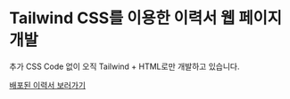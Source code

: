 # Tailwind CSS를 이용한 이력서 웹 페이지 개발

추가 CSS Code 없이 오직 Tailwind + HTML로만 개발하고 있습니다.

[배포된 이력서 보러가기](https://custardcream98.github.io/resume/)

